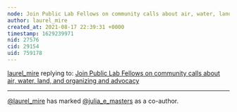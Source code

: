 ```yaml
---
node: Join Public Lab Fellows on community calls about air, water, land, and organizing and advocacy
author: laurel_mire
created_at: 2021-08-17 22:39:31 +0000
timestamp: 1629239971
nid: 27576
cid: 29154
uid: 759178
---
```




[laurel_mire](../profile/laurel_mire) replying to: [Join Public Lab Fellows on community calls about air, water, land, and organizing and advocacy](../notes/laurel_mire/08-17-2021/join-public-lab-fellows-on-community-calls-about-air-water-land-and-organizing-and-advocacy)

----
 [@laurel_mire](/profile/laurel_mire) has marked [@julia_e_masters](/profile/julia_e_masters) as a co-author. 